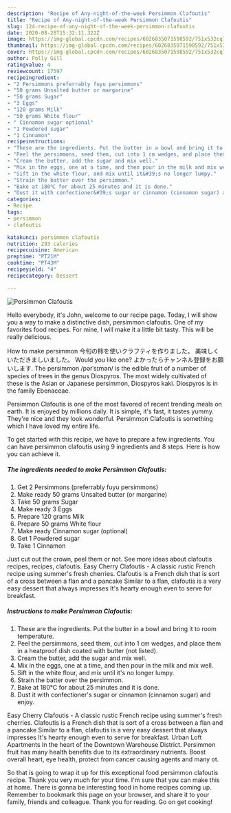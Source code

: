 ```yaml
---
description: "Recipe of Any-night-of-the-week Persimmon Clafoutis"
title: "Recipe of Any-night-of-the-week Persimmon Clafoutis"
slug: 124-recipe-of-any-night-of-the-week-persimmon-clafoutis
date: 2020-08-28T15:32:11.322Z
image: https://img-global.cpcdn.com/recipes/6026835071598592/751x532cq70/persimmon-clafoutis-recipe-main-photo.jpg
thumbnail: https://img-global.cpcdn.com/recipes/6026835071598592/751x532cq70/persimmon-clafoutis-recipe-main-photo.jpg
cover: https://img-global.cpcdn.com/recipes/6026835071598592/751x532cq70/persimmon-clafoutis-recipe-main-photo.jpg
author: Polly Gill
ratingvalue: 4
reviewcount: 17597
recipeingredient:
- "2 Persimmons preferrably fuyu persimmons"
- "50 grams Unsalted butter or margarine"
- "50 grams Sugar"
- "3 Eggs"
- "120 grams Milk"
- "50 grams White flour"
- " Cinnamon sugar optional"
- "1 Powdered sugar"
- "1 Cinnamon"
recipeinstructions:
- "These are the ingredients. Put the butter in a bowl and bring it to room temperature."
- "Peel the persimmons, seed them, cut into 1 cm wedges, and place them in a heatproof dish coated with butter (not listed)."
- "Cream the butter, add the sugar and mix well."
- "Mix in the eggs, one at a time, and then pour in the milk and mix well."
- "Sift in the white flour, and mix until it&#39;s no longer lumpy."
- "Strain the batter over the persimmon."
- "Bake at 180℃ for about 25 minutes and it is done."
- "Dust it with confectioner&#39;s sugar or cinnamon (cinnamon sugar) and enjoy."
categories:
- Recipe
tags:
- persimmon
- clafoutis

katakunci: persimmon clafoutis 
nutrition: 293 calories
recipecuisine: American
preptime: "PT21M"
cooktime: "PT43M"
recipeyield: "4"
recipecategory: Dessert

---
```



![Persimmon Clafoutis](https://img-global.cpcdn.com/recipes/6026835071598592/751x532cq70/persimmon-clafoutis-recipe-main-photo.jpg)

Hello everybody, it's John, welcome to our recipe page. Today, I will show you a way to make a distinctive dish, persimmon clafoutis. One of my favorites food recipes. For mine, I will make it a little bit tasty. This will be really delicious.

How to make persimmon 今旬の柿を使いクラフティを作りました。 美味しくいただきましいました。 Would you like one? よかったらチャンネル登録をお願いします. The persimmon /pərˈsɪmən/ is the edible fruit of a number of species of trees in the genus Diospyros. The most widely cultivated of these is the Asian or Japanese persimmon, Diospyros kaki. Diospyros is in the family Ebenaceae.

Persimmon Clafoutis is one of the most favored of recent trending meals on earth. It is enjoyed by millions daily. It is simple, it's fast, it tastes yummy. They're nice and they look wonderful. Persimmon Clafoutis is something which I have loved my entire life.


To get started with this recipe, we have to prepare a few ingredients. You can have persimmon clafoutis using 9 ingredients and 8 steps. Here is how you can achieve it.

<!--inarticleads1-->

##### The ingredients needed to make Persimmon Clafoutis:

1. Get 2 Persimmons (preferrably fuyu persimmons)
1. Make ready 50 grams Unsalted butter (or margarine)
1. Take 50 grams Sugar
1. Make ready 3 Eggs
1. Prepare 120 grams Milk
1. Prepare 50 grams White flour
1. Make ready  Cinnamon sugar (optional)
1. Get 1 Powdered sugar
1. Take 1 Cinnamon


Just cut out the crown, peel them or not. See more ideas about clafoutis recipes, recipes, clafoutis. Easy Cherry Clafoutis - A classic rustic French recipe using summer&#39;s fresh cherries. Clafoutis is a French dish that is sort of a cross between a flan and a pancake Similar to a flan, clafoutis is a very easy dessert that always impresses It&#39;s hearty enough even to serve for breakfast. 

<!--inarticleads2-->

##### Instructions to make Persimmon Clafoutis:

1. These are the ingredients. Put the butter in a bowl and bring it to room temperature.
1. Peel the persimmons, seed them, cut into 1 cm wedges, and place them in a heatproof dish coated with butter (not listed).
1. Cream the butter, add the sugar and mix well.
1. Mix in the eggs, one at a time, and then pour in the milk and mix well.
1. Sift in the white flour, and mix until it&#39;s no longer lumpy.
1. Strain the batter over the persimmon.
1. Bake at 180℃ for about 25 minutes and it is done.
1. Dust it with confectioner&#39;s sugar or cinnamon (cinnamon sugar) and enjoy.


Easy Cherry Clafoutis - A classic rustic French recipe using summer&#39;s fresh cherries. Clafoutis is a French dish that is sort of a cross between a flan and a pancake Similar to a flan, clafoutis is a very easy dessert that always impresses It&#39;s hearty enough even to serve for breakfast. Urban Loft Apartments In the heart of the Downtown Warehouse District. Persimmon fruit has many health benefits due to its extraordinary nutrients. Boost overall heart, eye health, protect from cancer causing agents and many ot. 

So that is going to wrap it up for this exceptional food persimmon clafoutis recipe. Thank you very much for your time. I'm sure that you can make this at home. There is gonna be interesting food in home recipes coming up. Remember to bookmark this page on your browser, and share it to your family, friends and colleague. Thank you for reading. Go on get cooking!
